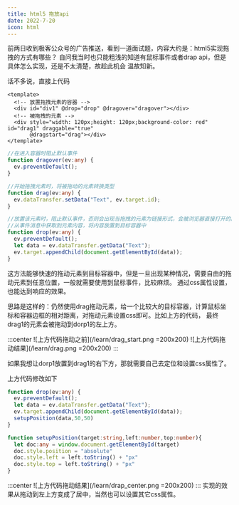 ```yaml
---
title: html5 拖放api
date: 2022-7-20
icon: html
---
```


前两日收到极客公众号的广告推送，看到一道面试题，内容大约是：html5实现拖拽的方式有哪些？
自问我当时也只能粗浅的知道有鼠标事件或者drap api，但是具体怎么实现，还是不太清楚，故趁此机会
温故知新。

<!-- more -->

话不多说，直接上代码
```vue
<template>
  <!-- 放置拖拽元素的容器 -->
  <div id="div1" @drop="drop" @dragover="dragover"></div>
  <!-- 被拖拽的元素 -->
  <div style="width: 120px;height: 120px;background-color: red" id="drag1" draggable="true"
       @dragstart="drag"></div>
</template>
```
```ts
//在进入容器时阻止默认事件
function dragover(ev:any) {
  ev.preventDefault();
}

//开始拖拽元素时，将被拖动的元素转换类型
function drag(ev:any) {
  ev.dataTransfer.setData("Text", ev.target.id);
}

//放置该元素时，阻止默认事件，否则会出现当拖拽的元素为链接形式，会被浏览器直接打开的问题
//从事件消息中获取到元素内容，将内容放置到目标容器中
function drop(ev:any) {
  ev.preventDefault();
  let data = ev.dataTransfer.getData("Text");
  ev.target.appendChild(document.getElementById(data));
}
```

这方法能够快速的拖动元素到目标容器中，但是一旦出现某种情况，需要自由的拖动元素到任意位置，一般就需要使用到鼠标事件，比较麻烦。
通过css属性设置，也能达到响应的效果。

思路是这样的：仍然使用drag拖动元素，给一个比较大的目标容器，计算鼠标坐标和容器边框的相对距离，对拖动元素设置css即可。比如上方的代码，
最终drag1的元素会被拖动到dorp1的左上方。

:::center
![上方代码拖动之前](/learn/drag_start.png =200x200)
![上方代码拖动结果](/learn/drag.png =200x200)
:::

如果我想让dorp1放置到drag1的右下方，那就需要自己去定位和设置css属性了。

上方代码修改如下
```ts
function drop(ev:any) {
  ev.preventDefault();
  let data = ev.dataTransfer.getData("Text");
  ev.target.appendChild(document.getElementById(data));
  setupPosition(data,50,50)
}

function setupPosition(target:string,left:number,top:number){
  let doc:any = window.document.getElementById(target)
  doc.style.position = "absolute"
  doc.style.left = left.toString() + "px"
  doc.style.top = left.toString() + "px"
}
```

:::center
![上方代码拖动结果](/learn/drap_center.png =200x200)
:::
实现的效果从拖动到左上方变成了居中，当然也可以设置其它css属性。